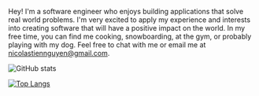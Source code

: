 Hey! I'm a software engineer who enjoys building applications that solve real world problems. I'm very excited to apply my experience and interests into creating software that will have a positive impact on the world. In my free time, you can find me cooking, snowboarding, at the gym, or probably playing with my dog. Feel free to chat with me or email me at nicolastiennguyen@gmail.com.



![GitHub stats](https://github-readme-stats.vercel.app/api?username=nicolastiennguyen&show_icons=true&theme=dark)

[![Top Langs](https://github-readme-stats.vercel.app/api/top-langs/?username=nicolastiennguyen&layout=compact&theme=dark)](https://github.com/nicolastiennguyen/github-readme-stats)

<!---

[![Leetcode Stats](https://leetcard.jacoblin.cool/nicolastiennguyen?ext=activity)](https://leetcode.com/nicolastiennguyen)

-->
